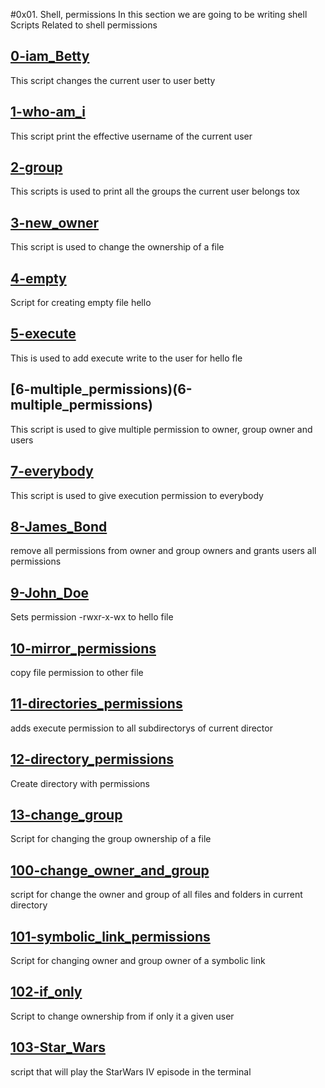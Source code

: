 #0x01. Shell, permissions
In this section we are going to be writing shell Scripts Related to shell permissions

## [0-iam_Betty](0-iam_betty)
This script changes the current user to user betty

## [1-who-am_i](1-who-am_i)
This script print the effective username of the current user

## [2-group](2-groups)
This scripts is used to print all the groups the current user belongs tox

## [3-new_owner](3-new_owner)
This script is used to change the ownership of a file

## [4-empty](4-empty)
Script for creating empty file hello

## [5-execute](5-execute)
This is used to add execute write to the user for hello fle

## [6-multiple_permissions)(6-multiple_permissions)
This script is used to give multiple permission to owner, group owner and users

## [7-everybody](7-everybody)
This script is used to give execution permission to everybody

## [8-James_Bond](8-James_Bond)
remove all permissions from owner and group owners and grants users all permissions

## [9-John_Doe](9-John_Doe)
Sets permission -rwxr-x-wx to hello file

## [10-mirror_permissions](10-mirror_permissions)
copy file permission to other file

## [11-directories_permissions](11-directories_permissions)

adds execute permission to all subdirectorys of current director

## [12-directory_permissions](12-directory_permissions)
Create directory with permissions

## [13-change_group](13-change_group)
Script for changing the group ownership of a file

## [100-change_owner_and_group](100-change_owner_and_group)
script for change the owner and group of all files and folders in current directory

## [101-symbolic_link_permissions](101-symbolic_link_permissions)
Script for changing owner and group owner of a symbolic link

## [102-if_only](102-if_only)
Script to change ownership from if only it a given user

## [103-Star_Wars](103-Star_Wars)
script that will play the StarWars IV episode in the terminal
